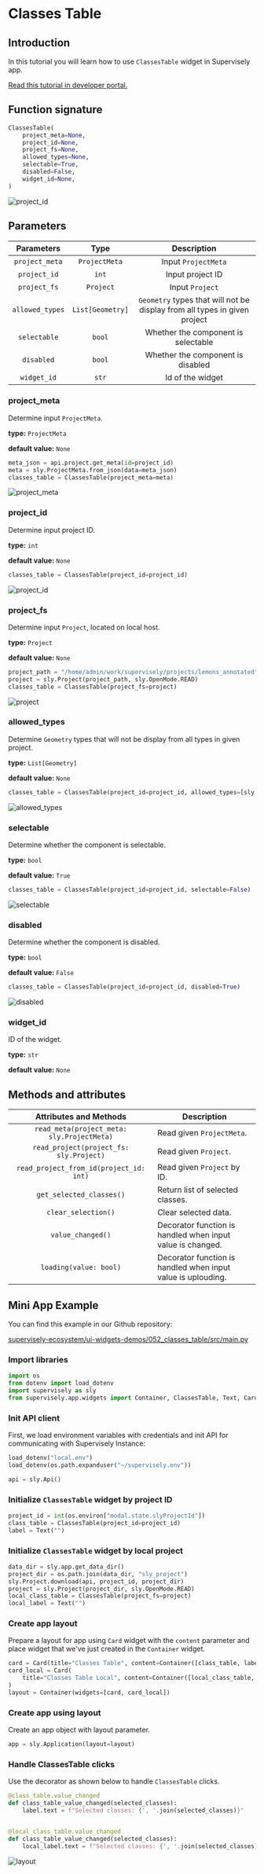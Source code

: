 # Classes Table

## Introduction

In this tutorial you will learn how to use `ClassesTable` widget in Supervisely app.

[Read this tutorial in developer portal.](https://developer.supervise.ly/app-development/apps-with-gui/classestable)

## Function signature

```python
ClassesTable(
    project_meta=None,
    project_id=None,
    project_fs=None,
    allowed_types=None,
    selectable=True,
    disabled=False,
    widget_id=None,
)
```

![project_id](https://user-images.githubusercontent.com/120389559/219954018-a0d76d1e-d617-4729-9f8f-62ad688031ad.png)

## Parameters

|   Parameters    |       Type       |                                Description                                |
| :-------------: | :--------------: | :-----------------------------------------------------------------------: |
| `project_meta`  |  `ProjectMeta`   |                            Input `ProjectMeta`                            |
|  `project_id`   |      `int`       |                             Input project ID                              |
|  `project_fs`   |    `Project`     |                              Input `Project`                              |
| `allowed_types` | `List[Geometry]` | `Geometry` types that will not be display from all types in given project |
|  `selectable`   |      `bool`      |                    Whether the component is selectable                    |
|   `disabled`    |      `bool`      |                     Whether the component is disabled                     |
|   `widget_id`   |      `str`       |                             Id of the widget                              |

### project_meta

Determine input `ProjectMeta`.

**type:** `ProjectMeta`

**default value:** `None`

```python
meta_json = api.project.get_meta(id=project_id)
meta = sly.ProjectMeta.from_json(data=meta_json)
classes_table = ClassesTable(project_meta=meta)
```

![project_meta](https://user-images.githubusercontent.com/120389559/219953958-f31b1c04-4a2e-4be4-8f48-039b71ebb2f9.png)

### project_id

Determine input project ID.

**type:** `int`

**default value:** `None`

```python
classes_table = ClassesTable(project_id=project_id)
```

![project_id](https://user-images.githubusercontent.com/120389559/219954018-a0d76d1e-d617-4729-9f8f-62ad688031ad.png)

### project_fs

Determine input `Project`, located on local host.

**type:** `Project`

**default value:** `None`

```python
project_path = "/home/admin/work/supervisely/projects/lemons_annotated"
project = sly.Project(project_path, sly.OpenMode.READ)
classes_table = ClassesTable(project_fs=project)
```

![project](https://user-images.githubusercontent.com/120389559/219954018-a0d76d1e-d617-4729-9f8f-62ad688031ad.png)

### allowed_types

Determine `Geometry` types that will not be display from all types in given project.

**type:** `List[Geometry]`

**default value:** `None`

```python
classes_table = ClassesTable(project_id=project_id, allowed_types=[sly.Bitmap])
```

![allowed_types](https://user-images.githubusercontent.com/120389559/219954233-dd463cec-b385-4386-b951-3b017df55f3e.png)

### selectable

Determine whether the component is selectable.

**type:** `bool`

**default value:** `True`

```python
classes_table = ClassesTable(project_id=project_id, selectable=False)
```

![selectable](https://user-images.githubusercontent.com/120389559/219954378-3ddb4098-93c7-49fe-9a8d-dc49515d60a6.png)

### disabled

Determine whether the component is disabled.

**type:** `bool`

**default value:** `False`

```python
classes_table = ClassesTable(project_id=project_id, disabled=True)
```

![disabled](https://user-images.githubusercontent.com/120389559/219955255-6b2a7075-8e58-4934-9ab4-b3dbb4c11ce8.gif)

### widget_id

ID of the widget.

**type:** `str`

**default value:** `None`

## Methods and attributes

|           Attributes and Methods           | Description                                                  |
| :----------------------------------------: | ------------------------------------------------------------ |
| `read_meta(project_meta: sly.ProjectMeta)` | Read given `ProjectMeta`.                                    |
|  `read_project(project_fs: sly.Project)`   | Read given `Project`.                                        |
|  `read_project_from_id(project_id: int)`   | Read given `Project` by ID.                                  |
|          `get_selected_classes()`          | Return list of selected classes.                             |
|            `clear_selection()`             | Clear selected data.                                         |
|             `value_changed()`              | Decorator function is handled when input value is changed.   |
|           `loading(value: bool)`           | Decorator function is handled when input value is uplouding. |

## Mini App Example

You can find this example in our Github repository:

[supervisely-ecosystem/ui-widgets-demos/052_classes_table/src/main.py](https://github.com/supervisely-ecosystem/ui-widgets-demos/blob/master/052_classes_table/src/main.py)

### Import libraries

```python
import os
from dotenv import load_dotenv
import supervisely as sly
from supervisely.app.widgets import Container, ClassesTable, Text, Card
```

### Init API client

First, we load environment variables with credentials and init API for communicating with Supervisely Instance:

```python
load_dotenv("local.env")
load_dotenv(os.path.expanduser("~/supervisely.env"))

api = sly.Api()
```

### Initialize `ClassesTable` widget by project ID

```python
project_id = int(os.environ["modal.state.slyProjectId"])
class_table = ClassesTable(project_id=project_id)
label = Text("")
```

### Initialize `ClassesTable` widget by local project

```python
data_dir = sly.app.get_data_dir()
project_dir = os.path.join(data_dir, "sly_project")
sly.Project.download(api, project_id, project_dir)
project = sly.Project(project_dir, sly.OpenMode.READ)
local_class_table = ClassesTable(project_fs=project)
local_label = Text("")
```

### Create app layout

Prepare a layout for app using `Card` widget with the `content` parameter and place widget that we've just created in the `Container` widget.

```python
card = Card(title="Classes Table", content=Container([class_table, label], gap=5))
card_local = Card(
    title="Classes Table Local", content=Container([local_class_table, local_label], gap=5)
)
layout = Container(widgets=[card, card_local])
```

### Create app using layout

Create an app object with layout parameter.

```python
app = sly.Application(layout=layout)
```

### Handle ClassesTable clicks

Use the decorator as shown below to handle `ClassesTable` clicks.

```python
@class_table.value_changed
def class_table_value_changed(selected_classes):
    label.text = f"Selected classes: {', '.join(selected_classes)}"


@local_class_table.value_changed
def class_table_value_changed(selected_classes):
    local_label.text = f"Selected classes: {', '.join(selected_classes)}"
```

![layout](https://user-images.githubusercontent.com/120389559/221355359-03e32c23-3a89-4e63-996d-78417ba43e39.gif)
